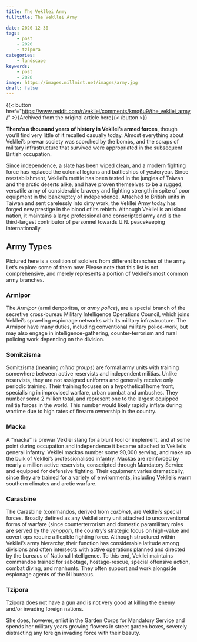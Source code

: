```yaml
---
title: The Vekllei Army
fulltitle: The Vekllei Army

date: 2020-12-30
tags:
    - post
    - 2020
    - tzipora
categories:
    - landscape
keywords:
    - post
    - 2020
image: https://images.millmint.net/images/army.jpg
draft: false
---
```


{{< button href="https://www.reddit.com/r/vekllei/comments/kmq6u9/the_vekllei_army/" >}}Archived from the original article here{{< /button >}}

**There’s a thousand years of history in Vekllei’s armed forces**, though you’ll find very little of it recalled casually today. Almost everything about Vekllei’s prewar society was scorched by the bombs, and the scraps of military infrastructure that survived were appropriated in the subsequent British occupation.

Since independence, a slate has been wiped clean, and a modern fighting force has replaced the colonial legions and battleships of yesteryear. Since reestablishment, Vekllei’s mettle has been tested in the jungles of Taiwan and the arctic deserts alike, and have proven themselves to be a rugged, versatile army of considerable bravery and fighting strength in spite of poor equipment in the bankruptcy of independence. Attached to British units in Taiwan and sent carelessly into dirty work, the Vekllei Army today has forged new prestige in the blood of its rebirth. Although Vekllei is an island nation, it maintains a large professional and conscripted army and is the third-largest contributor of personnel towards U.N. peacekeeping internationally.

## Army Types

Pictured here is a coalition of soldiers from different branches of the army. Let’s explore some of them now. Please note that this list is not comprehensive, and merely represents a portion of Vekllei's most common army branches.

### Armipor

The *Armipor* (armi denporitsa, or *army police*), are a special branch of the secretive cross-bureau Military Intelligence Operations Council, which joins Vekllei’s sprawling espionage networks with its military infrastructure. The Armipor have many duties, including conventional military police-work, but may also engage in intelligence-gathering, counter-terrorism and rural policing work depending on the division.

### Somitzisma

Somitzisma (meaning *militia groups*) are formal army units with training somewhere between active reservists and independent militias. Unlike reservists, they are not assigned uniforms and generally receive only periodic training. Their training focuses on a hypothetical home front, specialising in improvised warfare, urban combat and ambushes. They number some 2 million total, and represent one to the largest equipped militia forces in the world. This number would likely rapidly inflate during wartime due to high rates of firearm ownership in the country.

### Macka

A “macka” is prewar Vekllei slang for a blunt tool or implement, and at some point during occupation and independence it became attached to Vekllei’s general infantry. Vekllei mackas number some 90,000 serving, and make up the bulk of Vekllei’s professionalised infantry. Mackas are reinforced by nearly a million active reservists, conscripted through Mandatory Service and equipped for defensive fighting. Their equipment varies dramatically, since they are trained for a variety of environments, including Vekllei’s warm southern climates and arctic warfare.

### Carasbine

The Carasbine (commandos, derived from *carbine*), are Vekllei’s special forces. Broadly defined as any Vekllei army unit attached to unconventional forms of warfare (since counterterrorism and domestic paramilitary roles are served by the [*venopor*](https://millmint.net/posts/2020-07-08-police/)), the country’s strategic focus on high-value and covert ops require a flexible fighting force. Although structured within Vekllei’s army hierarchy, their function has considerable latitude among divisions and often intersects with active operations planned and directed by the bureaus of National Intelligence. To this end, Vekllei maintains commandos trained for sabotage, hostage-rescue, special offensive action, combat diving, and manhunts. They often support and work alongside espionage agents of the NI bureaus.

### Tzipora

Tzipora does not have a gun and is not very good at killing the enemy and/or invading foreign nations.

She does, however, enlist in the Garden Corps for Mandatory Service and spends her military years growing flowers in street garden boxes, severely distracting any foreign invading force with their beauty.
